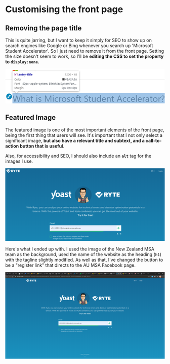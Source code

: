 # Customising the front page

## Removing the page title

This is quite jarring, but I want to keep it simply for SEO to show up on search engines like Google or Bing whenever you search up 'Microsoft Student Accelerator'. So I just need to remove it from the front page. Setting the size doesn't seem to work, so I'll be **editing the CSS to set the property to `display:none`.**

![Editing the css for the entry-title class](../../../.gitbook/assets/image%20%28152%29.png)

## Featured Image

The featured image is one of the most important elements of the front page, being the first thing that users will see. It's important that I not only select a significant image, **but also have a relevant title and subtext, and a call-to-action button that is useful**.

Also, for accessibility and SEO, I should also include an **`alt`** tag for the images I use.

![Templated feature image](../../../.gitbook/assets/image%20%28145%29.png)

Here's what I ended up with. I used the image of the New Zealand MSA team as the background, used the name of the website as the heading \(`h1`\) with the tagline slightly modified. As well as that, I've changed the button to be a "register link" that directs to the AU MSA Facebook page.

![](../../../.gitbook/assets/image%20%28144%29.png)



